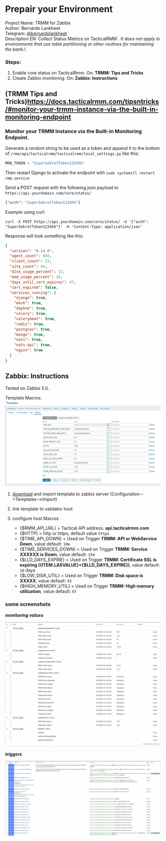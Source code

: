 # Prepair your Environment
Project Name: TRMM for Zabbix\
Author: Bernardo Lankheet\
Telegram: [@bernardolankheet](https://t.me/bernardolankheet)\
Description EN: Collect Status Metrics on TacticalRMM . *It does not apply in environments that use table partitioning or other routines for maintaining the bank.*\

### Steps:
1. Enable core status on TacticalRmm. On: **TRMM: Tips and Tricks**
2. Create Zabbix monitoring. On: **Zabbix: Instructions**

## (TRMM Tips and Tricks)<https://docs.tacticalrmm.com/tipsntricks/#monitor-your-trmm-instance-via-the-built-in-monitoring-endpoint>

### Monitor your TRMM Instance via the Built-in Monitoring Endpoint.
Generate a random string to be used as a token and append it to the bottom of `/rmm/api/tacticalrmm/tacticalrmm/local_settings.py` like this:

```python
MON_TOKEN = "SuperSekretToken123456"
```

Then restart Django to activate the endpoint with `sudo systemctl restart rmm.service`

Send a POST request with the following json payload to `https://api.yourdomain.com/core/status/`
```json
{"auth": "SuperSekretToken123456"}
```

Example using curl:
```
curl -X POST https://api.yourdomain.com/core/status/ -d '{"auth": "SuperSekretToken123456"}' -H 'Content-Type: application/json'
```

Response will look something like this:
```json
{
  "version": "0.14.0",
  "agent_count": 984,
  "client_count": 23,
  "site_count": 44,
  "disk_usage_percent": 12,
  "mem_usage_percent": 36,
  "days_until_cert_expires": 47,
  "cert_expired": false,
  "services_running": {
    "django": true,
    "mesh": true,
    "daphne": true,
    "celery": true,
    "celerybeat": true,
    "redis": true,
    "postgres": true,
    "mongo": true,
    "nats": true,
    "nats-api": true,
    "nginx": true
  }
}
```

## Zabbix: Instructions
Tested on Zabbix 5.0. 

Template Macros:
![Template Macros](./img/macros.jpg)

1. [download](./Template-Tactical-RMM-Monitoring.xml) and import template to zabbix server (Configuration-->Templates-->Import)

2. link template to validator host

3. configure host Macros
   - {$RMM_API_URL}           = Tactical API address. **api.tacticalrmm.com**
   - {$HTTP}                  = http or https, default value `https`
   - {$TIME_API_DOWN}         = Used on Trigger **TRMM: API or WebService Down**, value default: `10m`
   - {$TIME_SERVICES_DOWN}    = Used on Trigger **TRMM: Service XXXXXX is Down**, value default: `15m`
   - {$LLD_DAYS_EXPIRE}       = Used on Trigger **TRMM: Certificate SSL is expiring ({ITEM.LASVALUE}<{$LLD_DAYS_EXPIRE})**, value default: `10` days
   - {$LOW_DISK_UTIL}         = Used on Trigger **TRMM: Disk space is XXXXX**, value default: `93`
   - {$HIGH_MEMORY_UTIL}      = Used on Trigger **TRMM: High memory utilization**, value default: `97`

### some screenshots
***monitoring values***

![monitoring values](./img/latestdata.jpg)

***triggers***

![Triggers](./img/triggers.jpg)